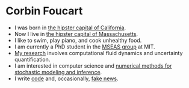 # Corbin Foucart

- I was born in [the hipster capital of California](https://en.wikipedia.org/wiki/Berkeley,_California).
- Now I live in [the hipster capital of Massachusetts](https://en.wikipedia.org/wiki/Cambridge,_Massachusetts).
- I like to swim, play piano, and cook unhealthy food.
- I am currently a PhD student in the [MSEAS group](http://mseas.mit.edu/) at MIT.
- [My research](http://mseas.mit.edu/?p=3818) involves computational fluid dynamics and uncertainty
  quantification.
- I am interested in computer science and [numerical methods for stochastic modeling and
  inference](pages/NMSMExp_docs/index.html).
- I write [code](https://github.com/CorbinFoucart) and, occasionally, [fake news](https://stanfordflipside.com/author/cfoucart/).


